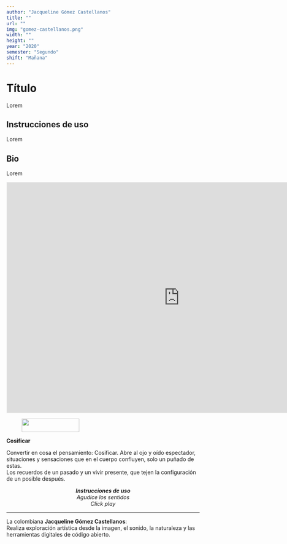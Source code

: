 ```yaml
---
author: "Jacqueline Gómez Castellanos"
title: ""
url: ""
img: "gomez-castellanos.png"
width: ""
height: ""
year: "2020"
semester: "Segundo"
shift: "Mañana"
---
```


<p></p>

# Título

Lorem 

## Instrucciones de uso 

Lorem

## Bio

Lorem

<!-- wp:html -->
<p align="center"><iframe width="900" height="600" frameborder="0" scrolling="no" style="width:900px; margin:0 auto!important;border: 1px solid #F2F2F3; z-index: 100;" src="https://editor.p5js.org/JackiCastellanos/embed/BLN2DQQO3"></iframe></p>
<!-- /wp:html -->

<!-- wp:image {"id":604,"align":"center","width":150,"height":35} -->
<div class="wp-block-image"><figure class="aligncenter is-resized"><img src="https://am1-lacabanne.atamvirtual.com.ar/wp-content/uploads/2020/12/usabilidad-AM12020-siMobile.png" alt="" class="wp-image-604" width="150" height="35"/></figure></div>
<!-- /wp:image -->

<!-- wp:paragraph -->
<p><strong>Cosificar</strong></p>
<!-- /wp:paragraph -->

<!-- wp:paragraph -->
<p>Convertir en cosa el pensamiento: Cosificar. Abre al  ojo y oído espectador, situaciones y sensaciones que en el cuerpo confluyen, solo un puñado de estas.<br> Los recuerdos de un pasado y un vivir presente, que tejen la configuración de un posible después. </p>
<!-- /wp:paragraph -->

<!-- wp:paragraph {"align":"center"} -->
<p style="text-align:center"><strong><em>Instrucciones de uso</em></strong><em><br> Agudice los sentidos<br> Click play</em></p>
<!-- /wp:paragraph -->

<!-- wp:separator -->
<hr class="wp-block-separator"/>
<!-- /wp:separator -->

<!-- wp:paragraph {"align":"left"} -->
<p style="text-align:left">La colombiana <strong>Jacqueline Gómez Castellanos</strong>:<br> Realiza exploración artística desde la imagen, el sonido, la naturaleza y las herramientas digitales de código abierto. </p>
<!-- /wp:paragraph -->